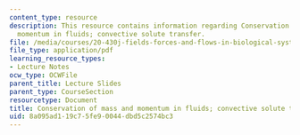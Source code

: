 ```yaml
---
content_type: resource
description: This resource contains information regarding Conservation of mass and
  momentum in fluids; convective solute transfer.
file: /media/courses/20-430j-fields-forces-and-flows-in-biological-systems-fall-2015/8a095ad119c75fe90044dbd5c2574bc3_MIT20_430JF15_Lecture15.pdf
file_type: application/pdf
learning_resource_types:
- Lecture Notes
ocw_type: OCWFile
parent_title: Lecture Slides
parent_type: CourseSection
resourcetype: Document
title: Conservation of mass and momentum in fluids; convective solute transfer
uid: 8a095ad1-19c7-5fe9-0044-dbd5c2574bc3
---
```

